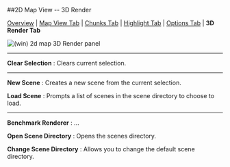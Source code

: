 ##2D Map View -- 3D Render

[Overview][5] | [Map View Tab][0] | [Chunks Tab][1] | [Highlight Tab][2] | [Options Tab][3] | **3D Render Tab**

[0]:2d_map_view_map-view.html
[1]:2d_map_view_chunks.html
[2]:2d_map_view_highlight.html
[3]:2d_map_view_options.html
[4]:2d_map_view_3d-render.html
[5]:2d_map_view.html


![(win) 2d map 3D Render panel](2d_map_view_3d-render.png)  

----  

**Clear Selection**
:   Clears current selection.  

----  

**New Scene**
:   Creates a new scene from the current selection.

**Load Scene**
:   Prompts a list of scenes in the scene directory to choose to load.

----  

**Benchmark Renderer**
:   ...  

**Open Scene Directory**
:   Opens the scenes directory.  

**Change Scene Directory**
:   Allows you to change the default scene directory.
